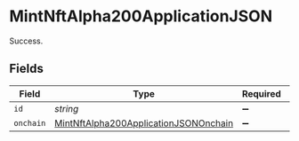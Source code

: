 # MintNftAlpha200ApplicationJSON

Success.


## Fields

| Field                                                                                                     | Type                                                                                                      | Required                                                                                                  | Description                                                                                               |
| --------------------------------------------------------------------------------------------------------- | --------------------------------------------------------------------------------------------------------- | --------------------------------------------------------------------------------------------------------- | --------------------------------------------------------------------------------------------------------- |
| `id`                                                                                                      | *string*                                                                                                  | :heavy_minus_sign:                                                                                        | N/A                                                                                                       |
| `onchain`                                                                                                 | [MintNftAlpha200ApplicationJSONOnchain](../../models/operations/mintnftalpha200applicationjsononchain.md) | :heavy_minus_sign:                                                                                        | N/A                                                                                                       |